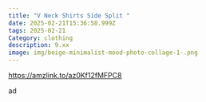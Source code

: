 ```yaml
---
title: "V Neck Shirts Side Split "
date: 2025-02-21T15:36:58.999Z
tags: 2025-02-21
Category: clothing
description: 9.xx
image: img/beige-minimalist-mood-photo-collage-1-.png
---
```

https://amzlink.to/az0Kf12fMFPC8

a﻿d